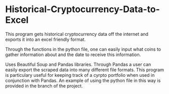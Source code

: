 # Historical-Cryptocurrency-Data-to-Excel

This program gets historical cryptocurrency data off the internet and exports it into an excel friendly format. 

Through the functions in the python file, one can easily input what coins to gather information about and the date to receive this information.

Uses Beautiful Soup and Pandas libraries. Through Pandas a user can easily export the scraped data into many different file formats. This program is particulary useful for keeping track of a cyrpto portfolio when used in conjunction with Pandas. An example of using the python file in this way is provided in the branch of the project.
